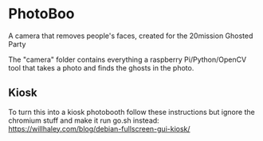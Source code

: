 # PhotoBoo

A camera that removes people's faces, created for the 20mission Ghosted Party


The "camera" folder contains everything a raspberry Pi/Python/OpenCV tool that takes a photo and finds the ghosts in the photo.

## Kiosk
To turn this into a kiosk photobooth follow these instructions but ignore the chromium stuff and make it run go.sh instead: https://willhaley.com/blog/debian-fullscreen-gui-kiosk/